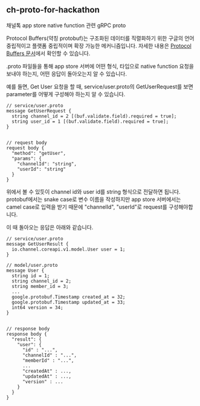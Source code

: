 ## ch-proto-for-hackathon

채널톡 app store native function 관련 gRPC proto

Protocol Buffers(약칭 protobuf)는 구조화된 데이터를 직렬화하기 위한 구글의 언어 중립적이고 플랫폼 중립적이며 확장 가능한 메커니즘입니다.
자세한 내용은 [Protocol Buffers 문서](https://protobuf.dev)에서 확인할 수 있습니다.

.proto 파일들을 통해 app store 서버에 어떤 형식, 타입으로 native function 요청을 보내야 하는지, 어떤 응답이 돌아오는지 알 수 있습니다.

예를 들면, Get User 요청을 할 때, service/user.proto의 GetUserRequest를 보면 parameter를 어떻게 구성해야 하는지 알 수 있습니다.
```
// service/user.proto
message GetUserRequest {
  string channel_id = 2 [(buf.validate.field).required = true];
  string user_id = 1 [(buf.validate.field).required = true];
}


// request body
request body {
  "method": "getUser",
  "params": {
    "channelId": "string",
    "userId": "string"
  }
}
```
위에서 볼 수 있듯이 channel id와 user id를 string 형식으로 전달하면 됩니다. protobuf에서는 snake case로 변수 이름을 작성하지만 app store 서버에서는 camel case로 입력을 받기 때문에 "channelId", "userId"로 request를 구성해야합니다.

이 때 돌아오는 응답은 아래와 같습니다.
```
// service/user.proto
message GetUserResult {
  io.channel.coreapi.v1.model.User user = 1;
}

// model/user.proto
message User {
  string id = 1;
  string channel_id = 2;
  string member_id = 3;
  ...
  google.protobuf.Timestamp created_at = 32;
  google.protobuf.Timestamp updated_at = 33;
  int64 version = 34;
}


// response body
response body {
  "result": {
    "user": {
      "id" : "...",
      "channelId" : "...",
      "memberId" : "...",
      ...
      "createdAt" : ...,
      "updatedAt" : ...,
      "version" : ...
    }
  }
}
```
